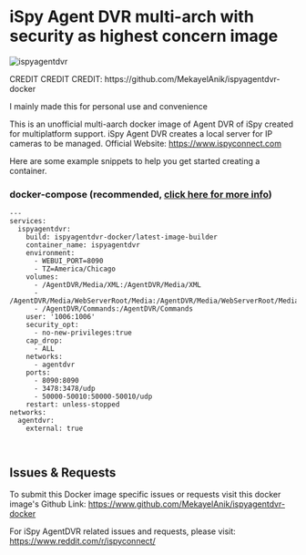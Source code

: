 <h1>iSpy Agent DVR multi-arch with security as highest concern image</h1>
<img alt="ispyagentdvr" src="https://ispycontent.azureedge.net/img/ispy2.png">
<p> CREDIT CREDIT CREDIT: https://github.com/MekayelAnik/ispyagentdvr-docker </p>
<p> I mainly made this for personal use and convenience</p>
<p>This is an unofficial multi-aarch docker image of Agent DVR of iSpy created for multiplatform support. iSpy Agent DVR creates a local server for IP cameras to be managed. Official Website: <a href="https://www.ispyconnect.com" rel="nofollow noopener">https://www.ispyconnect.com</a>
</p>

<p>Here are some example snippets to help you get started creating a container.</p>
<h3>docker-compose (recommended, <a href="https://itnext.io/a-beginners-guide-to-deploying-a-docker-application-to-production-using-docker-compose-de1feccd2893" rel="nofollow noopener">click here for more info</a>) </h3>
<pre><code>---
services:
  ispyagentdvr:
    build: ispyagentdvr-docker/latest-image-builder
    container_name: ispyagentdvr
    environment:
      - WEBUI_PORT=8090
      - TZ=America/Chicago
    volumes:
      - /AgentDVR/Media/XML:/AgentDVR/Media/XML
      - /AgentDVR/Media/WebServerRoot/Media:/AgentDVR/Media/WebServerRoot/Media
      - /AgentDVR/Commands:/AgentDVR/Commands
    user: '1006:1006'
    security_opt:
      - no-new-privileges:true
    cap_drop:
      - ALL
    networks:
      - agentdvr
    ports:
      - 8090:8090
      - 3478:3478/udp
      - 50000-50010:50000-50010/udp
    restart: unless-stopped
networks:
  agentdvr:
    external: true

</code></pre>


<h2>Issues & Requests</h2>
<p> To submit this Docker image specific issues or requests visit this docker image's Github Link: <a href="https://www.github.com/MekayelAnik/ispyagentdvr-docker" rel="nofollow noopener">https://www.github.com/MekayelAnik/ispyagentdvr-docker</a>
</p>
<p> For iSpy AgentDVR related issues and requests, please visit: <a href="https://www.reddit.com/r/ispyconnect/" rel="nofollow noopener">https://www.reddit.com/r/ispyconnect/</a>
</p>
